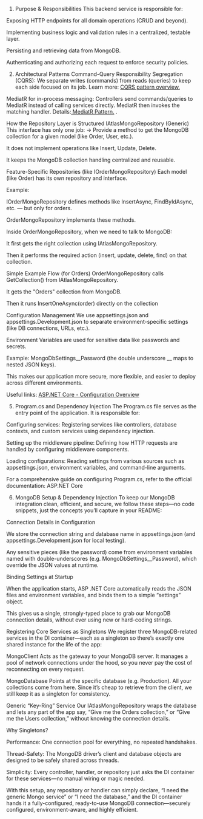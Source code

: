1. Purpose & Responsibilities
This backend service is responsible for:

Exposing HTTP endpoints for all domain operations (CRUD and beyond).

Implementing business logic and validation rules in a centralized, testable layer.

Persisting and retrieving data from MongoDB.

Authenticating and authorizing each request to enforce security policies.

2. Architectural Patterns
Command-Query Responsibility Segregation (CQRS):
We separate writes (commands) from reads (queries) to keep each side focused on its job. Learn more: [CQRS pattern overview.
](https://learn.microsoft.com/en-us/azure/architecture/patterns/cqrs)




MediatR for in-process messaging:
Controllers send commands/queries to MediatR instead of calling services directly. MediatR then invokes the matching handler. Details:[ MediatR Pattern.](https://medium.com/@dnzcnyksl/mediator-pattern-in-c-109b691ff45b)
.


How the Repository Layer is Structured
IAtlasMongoRepository (Generic)
This interface has only one job:
→ Provide a method to get the MongoDB collection for a given model (like Order, User, etc.).

It does not implement operations like Insert, Update, Delete.

It keeps the MongoDB collection handling centralized and reusable.

Feature-Specific Repositories (like IOrderMongoRepository)
Each model (like Order) has its own repository and interface.

Example:

IOrderMongoRepository defines methods like InsertAsync, FindByIdAsync, etc. — but only for orders.

OrderMongoRepository implements these methods.

Inside OrderMongoRepository, when we need to talk to MongoDB:

It first gets the right collection using IAtlasMongoRepository.

Then it performs the required action (insert, update, delete, find) on that collection.

Simple Example Flow (for Orders)
OrderMongoRepository calls GetCollection<Order>() from IAtlasMongoRepository.

It gets the "Orders" collection from MongoDB.

Then it runs InsertOneAsync(order) directly on the collection




Configuration Management
We use appsettings.json and appsettings.Development.json to separate environment-specific settings (like DB connections, URLs, etc.).

Environment Variables are used for sensitive data like passwords and secrets.

Example:
MongoDbSettings__Password
(the double underscore __ maps to nested JSON keys).

This makes our application more secure, more flexible, and easier to deploy across different environments.

Useful links:
[ASP.NET Core - Configuration Overview](https://learn.microsoft.com/en-us/aspnet/core/fundamentals/configuration/?view=aspnetcore-9.0)



5. Program.cs and Dependency Injection
The Program.cs file serves as the entry point of the application. It is responsible for:​

Configuring services: Registering services like controllers, database contexts, and custom services using dependency injection.

Setting up the middleware pipeline: Defining how HTTP requests are handled by configuring middleware components.

Loading configurations: Reading settings from various sources such as appsettings.json, environment variables, and command-line arguments.​

For a comprehensive guide on configuring Program.cs, refer to the official documentation: ASP.NET Core



6. MongoDB Setup & Dependency Injection
To keep our MongoDB integration clean, efficient, and secure, we follow these steps—no code snippets, just the concepts you’ll capture in your README:

Connection Details in Configuration

We store the connection string and database name in appsettings.json (and appsettings.Development.json for local testing).

Any sensitive pieces (like the password) come from environment variables named with double-underscores (e.g. MongoDbSettings__Password), which override the JSON values at runtime.

Binding Settings at Startup

When the application starts, ASP .NET Core automatically reads the JSON files and environment variables, and binds them to a simple “settings” object.

This gives us a single, strongly-typed place to grab our MongoDB connection details, without ever using new or hard-coding strings.

Registering Core Services as Singletons
We register three MongoDB-related services in the DI container—each as a singleton so there’s exactly one shared instance for the life of the app:

MongoClient
Acts as the gateway to your MongoDB server. It manages a pool of network connections under the hood, so you never pay the cost of reconnecting on every request.

MongoDatabase
Points at the specific database (e.g. Production). All your collections come from here. Since it’s cheap to retrieve from the client, we still keep it as a singleton for consistency.

Generic “Key-Ring” Service
Our IAtlasMongoRepository wraps the database and lets any part of the app say, “Give me the Orders collection,” or “Give me the Users collection,” without knowing the connection details.

Why Singletons?

Performance: One connection pool for everything, no repeated handshakes.

Thread-Safety: The MongoDB driver’s client and database objects are designed to be safely shared across threads.

Simplicity: Every controller, handler, or repository just asks the DI container for these services—no manual wiring or magic needed.

With this setup, any repository or handler can simply declare, “I need the generic Mongo service” or “I need the database,” and the DI container hands it a fully-configured, ready-to-use MongoDB connection—securely configured, environment-aware, and highly efficient.











